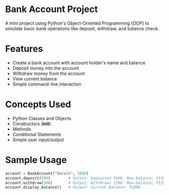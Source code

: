 # Bank Account Project

A mini project using Python's Object-Oriented Programming (OOP) to simulate basic bank operations like deposit, withdraw, and balance check.

# Features

- Create a bank account with account holder's name and balance
- Deposit money into the account
- Withdraw money from the account
- View current balance
- Simple command-line interaction

# Concepts Used

- Python Classes and Objects
- Constructors (__init__)
- Methods
- Conditional Statements
- Simple user input/output

# Sample Usage

```python
account = BankAccount("Naresh", 1000)
account.deposit(500)        # Output: Deposited ₹500. New balance: ₹1500
account.withdraw(200)       # Output: Withdrawn ₹200. New balance: ₹1300
account.display_balance()   # Output: Current Balance: ₹1300
